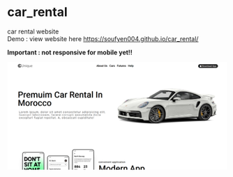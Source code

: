 # car_rental
car rental website
<br/>
Demo :
view website here https://soufyen004.github.io/car_rental/

<b>Important : not responsive for mobile yet!!</b>

<img src="./demo.png">


